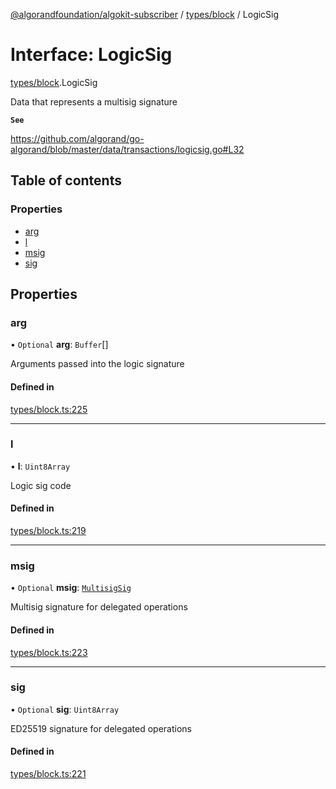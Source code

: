 [@algorandfoundation/algokit-subscriber](../README.md) / [types/block](../modules/types_block.md) / LogicSig

# Interface: LogicSig

[types/block](../modules/types_block.md).LogicSig

Data that represents a multisig signature

**`See`**

https://github.com/algorand/go-algorand/blob/master/data/transactions/logicsig.go#L32

## Table of contents

### Properties

- [arg](types_block.LogicSig.md#arg)
- [l](types_block.LogicSig.md#l)
- [msig](types_block.LogicSig.md#msig)
- [sig](types_block.LogicSig.md#sig)

## Properties

### arg

• `Optional` **arg**: `Buffer`[]

Arguments passed into the logic signature

#### Defined in

[types/block.ts:225](https://github.com/algorandfoundation/algokit-subscriber-ts/blob/main/src/types/block.ts#L225)

___

### l

• **l**: `Uint8Array`

Logic sig code

#### Defined in

[types/block.ts:219](https://github.com/algorandfoundation/algokit-subscriber-ts/blob/main/src/types/block.ts#L219)

___

### msig

• `Optional` **msig**: [`MultisigSig`](types_block.MultisigSig.md)

Multisig signature for delegated operations

#### Defined in

[types/block.ts:223](https://github.com/algorandfoundation/algokit-subscriber-ts/blob/main/src/types/block.ts#L223)

___

### sig

• `Optional` **sig**: `Uint8Array`

ED25519 signature for delegated operations

#### Defined in

[types/block.ts:221](https://github.com/algorandfoundation/algokit-subscriber-ts/blob/main/src/types/block.ts#L221)
